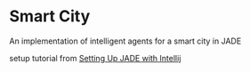 # Smart City
An implementation of intelligent agents for a smart city in JADE

setup tutorial from [Setting Up JADE with Intellij](https://medium.com/@jmackie97/setting-up-jade-with-intellij-2406f0495e9)


